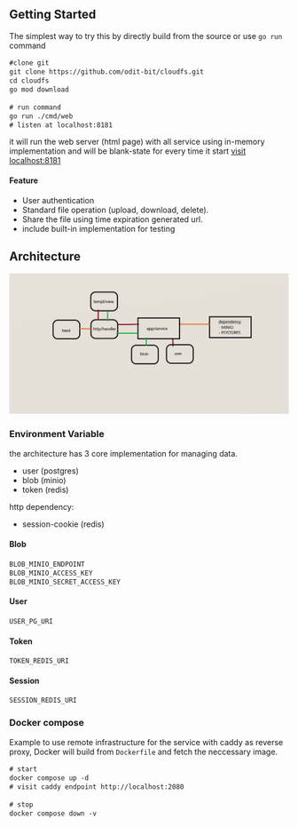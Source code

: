 ## Getting Started 
The simplest way to try this by directly build from the source or use `go run` command

```shell
#clone git
git clone https://github.com/odit-bit/cloudfs.git
cd cloudfs
go mod download

# run command
go run ./cmd/web 
# listen at localhost:8181
```
it will run the web server (html page) with all service using in-memory implementation and will be blank-state for every time it start [visit localhost:8181 ](http://localhost:8181) 

#### Feature
- User authentication
- Standard file operation (upload, download, delete).
- Share the file using time expiration generated url.
- include built-in implementation for testing

## Architecture
<img title="a title" alt="Alt text" src="cloudfs-simple-diagram.jpg">


### Environment Variable
the architecture has 3 core implementation for managing data.
- user (postgres)
- blob (minio)
- token (redis)  

http dependency:
- session-cookie (redis)

#### Blob
```shell
BLOB_MINIO_ENDPOINT
BLOB_MINIO_ACCESS_KEY
BLOB_MINIO_SECRET_ACCESS_KEY
```
#### User
```shell
USER_PG_URI
```

#### Token
```shell
TOKEN_REDIS_URI
```

#### Session
```shell
SESSION_REDIS_URI
```

### Docker compose
Example to use remote infrastructure for the service with caddy as reverse proxy, Docker will build from `Dockerfile` and fetch the neccessary image.
```shell
# start
docker compose up -d
# visit caddy endpoint http://localhost:2080

# stop
docker compose down -v
```

